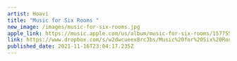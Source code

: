 ```yaml
---
artist: Hoavi
title: "Music for Six Rooms "
new_image: /images/music-for-six-rooms.jpg
apple_link: https://music.apple.com/us/album/music-for-six-rooms/1577552843
link: https://www.dropbox.com/s/w2dwcueex8rc3bs/Music%20for%20Six%20Rooms.zip?dl=1
published_date: 2021-11-16T23:04:17.235Z
---
```

